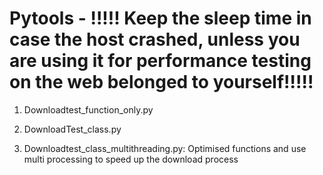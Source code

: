 # Pytools - !!!!! Keep the sleep time in case the host crashed, unless you are using it for performance testing on the web belonged to yourself!!!!!


1. Downloadtest_function_only.py

2. DownloadTest_class.py

3. Downloadtest_class_multithreading.py: Optimised functions and use multi processing to speed up the download process 


